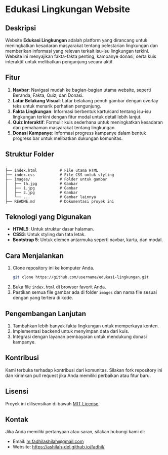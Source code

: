 # Edukasi Lingkungan Website
## Deskripsi
Website **Edukasi Lingkungan** adalah platform yang dirancang untuk meningkatkan kesadaran masyarakat tentang pelestarian lingkungan dan memberikan informasi yang relevan terkait isu-isu lingkungan terkini. Website ini menyajikan fakta-fakta penting, kampanye donasi, serta kuis interaktif untuk melibatkan pengunjung secara aktif.
## Fitur
1. **Navbar**: Navigasi mudah ke bagian-bagian utama website, seperti Beranda, Fakta, Quiz, dan Donasi.
2. **Latar Belakang Visual**: Latar belakang penuh gambar dengan overlay teks untuk menarik perhatian pengunjung.
3. **Fakta Lingkungan**: Informasi berbentuk kartu/card tentang isu-isu lingkungan terkini dengan fitur modal untuk detail lebih lanjut.
4. **Quiz Interaktif**: Formulir kuis sederhana untuk meningkatkan kesadaran dan pemahaman masyarakat tentang lingkungan.
5. **Donasi Kampanye**: Informasi progress kampanye dalam bentuk progress bar untuk melibatkan dukungan komunitas.

## Struktur Folder
```plaintext
.
├── index.html          # File utama HTML
├── index.css           # File CSS untuk styling
├── images/             # Folder untuk gambar
│   ├── th.jpg          # Gambar 
│   ├── 1.jpg           # Gambar 
│   ├── 2.jpg           # Gambar 
│   └── ...             # Gambar lainnya
├── README.md           # Dokumentasi proyek ini
```

## Teknologi yang Digunakan
- **HTML5**: Untuk struktur dasar halaman.
- **CSS3**: Untuk styling dan tata letak.
- **Bootstrap 5**: Untuk elemen antarmuka seperti navbar, kartu, dan modal.

## Cara Menjalankan
1. Clone repository ini ke komputer Anda.
   ```bash
   git clone https://github.com/username/edukasi-lingkungan.git
   ```
2. Buka file `index.html` di browser favorit Anda.
3. Pastikan semua file gambar ada di folder `images` dan nama file sesuai dengan yang tertera di kode.

## Pengembangan Lanjutan
1. Tambahkan lebih banyak fakta lingkungan untuk memperkaya konten.
2. Implementasi backend untuk menyimpan data dari kuis.
3. Integrasi dengan layanan pembayaran untuk mendukung donasi kampanye.

## Kontribusi
Kami terbuka terhadap kontribusi dari komunitas. Silakan fork repository ini dan kirimkan pull request jika Anda memiliki perbaikan atau fitur baru.

## Lisensi
Proyek ini dilisensikan di bawah [MIT License](LICENSE).

## Kontak
Jika Anda memiliki pertanyaan atau saran, silakan hubungi kami di:
- Email: m.fadhilashilah@gmail.com
- Website: https://ashilah-del.github.io/fadhil/
